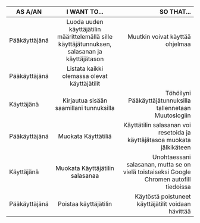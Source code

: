 |AS A/AN                                     |I WANT TO...                                |SO THAT...                                  |
|--------------------------------------------|:------------------------------------------:|-------------------------------------------:|
|Pääkäyttäjänä  |Luoda uuden käyttäjätilin määrittelemällä sille käyttäjätunnuksen, salasanan ja käyttäjätason  |Muutkin voivat käyttää ohjelmaa  |
|Pääkäyttäjänä  |Listata kaikki olemassa olevat käyttäjätilit  ||
|Käyttäjänä  |Kirjautua sisään saamillani tunnuksilla  |Töhöilyni Pääkäyttäjätunnuksilla tallennetaan Muutoslogiin  |
|Pääkäyttäjänä  |Muokata Käyttätiliä  |Käyttätilin salasanan voi resetoida ja käyttäjätasoa muokata jälkikäteen  |
|Käyttäjänä  |Muokata Käyttäjätilin salasanaa  |Unohtaessani salasanan, mutta se on vielä toistaiseksi Google Chromen autofill tiedoissa  |
|Pääkäyttäjänä  |Poistaa käyttäjätilin  |Käytöstä poistuneet käyttäjätilit voidaan hävittää  |
